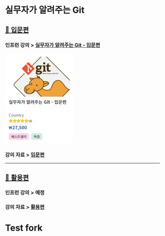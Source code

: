 # 실무자가 알려주는 Git

## [🐪 입문편](https://www.inflearn.com/course/git-for-work-part-1)
### 인프런 강의 > [실무자가 알려주는 Git - 입문편](https://www.inflearn.com/course/git-for-work-part-1)
[![실무자가 알려주는 Git - 입문편](./image/inflearn_beginner_main.png)](https://www.inflearn.com/course/git-for-work-part-1)
### 강의 자료 > [입문편](./beginner/README.md)

---

## [🐼 활용편](.)
### 인프런 강의 > 예정
### 강의 자료 > [활용편](./utilizer/README.md)

# Test fork
